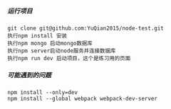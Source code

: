 ##### 运行项目
    git clone git@github.com:YuQian2015/node-test.git
    执行npm install 安装
    执行npm mongo 启动mongo数据库
    执行npm server启动node服务并连接数据库
    执行npm run dev 启动项目，这个是练习用的页面

##### 可能遇到的问题
    npm install --only=dev
    npm install --global webpack webpack-dev-server
